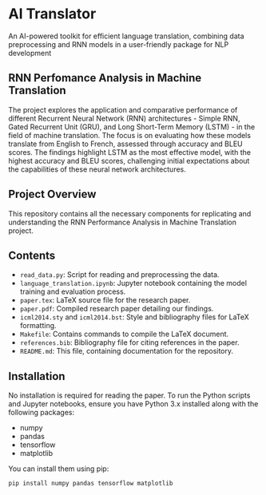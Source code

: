 # AI Translator
An AI-powered toolkit for efficient language translation, combining data preprocessing and RNN models in a user-friendly package for NLP development

## RNN Perfomance Analysis in Machine Translation

The project explores the application and comparative performance of different Recurrent Neural Network (RNN) architectures - Simple RNN, Gated Recurrent Unit (GRU), and Long Short-Term Memory (LSTM) - in the field of machine translation. The focus is on evaluating how these models translate from English to French, assessed through accuracy and BLEU scores. The findings highlight LSTM as the most effective model, with the highest accuracy and BLEU scores, challenging initial expectations about the capabilities of these neural network architectures.


## Project Overview

This repository contains all the necessary components for replicating and understanding the RNN Performance Analysis in Machine Translation project. 

## Contents

- `read_data.py`: Script for reading and preprocessing the data.
- `language_translation.ipynb`: Jupyter notebook containing the model training and evaluation process.
- `paper.tex`: LaTeX source file for the research paper.
- `paper.pdf`: Compiled research paper detailing our findings.
- `icml2014.sty` and `icml2014.bst`: Style and bibliography files for LaTeX formatting.
- `Makefile`: Contains commands to compile the LaTeX document.
- `references.bib`: Bibliography file for citing references in the paper.
- `README.md`: This file, containing documentation for the repository.

## Installation

No installation is required for reading the paper. To run the Python scripts and Jupyter notebooks, ensure you have Python 3.x installed along with the following packages:
- numpy
- pandas
- tensorflow
- matplotlib

You can install them using pip:
```bash
pip install numpy pandas tensorflow matplotlib
